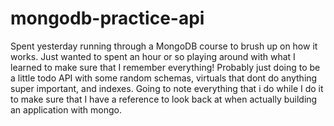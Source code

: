 # mongodb-practice-api
Spent yesterday running through a MongoDB course to brush up on how it works. Just wanted to spent an hour or so playing around with what I learned to make sure that I remember everything! Probably just doing to be a little todo API with some random schemas, virtuals that dont do anything super important, and indexes. Going to note everything that i do while I do it to make sure that I have a reference to look back at when actually building an application with mongo.
